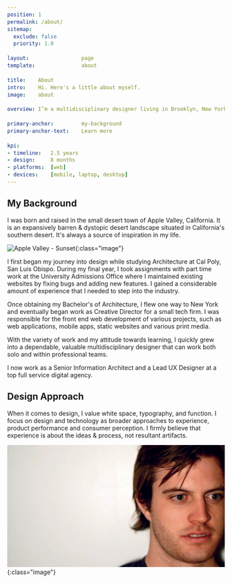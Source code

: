 ```yaml
---
position: 1
permalink: /about/
sitemap:
  exclude: false
  priority: 1.0

layout:                 page
template:               about

title:    About
intro:    Hi. Here's a little about myself.
image:    about

overview: I’m a multidisciplinary designer living in Brooklyn, New York — I divide my time between working with code, design systems, architecture and photography.

primary-anchor:         my-background
primary-anchor-text:    Learn more

kpi:
- timeline:   2.5 years
- design:     8 months
- platforms:  [web]
- devices:    [mobile, laptop, desktop]
---
```


## My Background
I was born and raised in the small desert town of Apple Valley, California. It is an expansively barren & dystopic desert landscape situated in California's southern desert. It's always a source of inspiration in my life.

![Apple Valley - Sunset ](https://source.unsplash.com/-yghAF5_OrQ/){:class="image"}

I first began my journey into design while studying Architecture at Cal Poly, San Luis Obispo. During my final year, I took assignments with part time work at the University Admissions Office where I maintained existing websites by fixing bugs and adding new features. I gained a considerable amount of experience that I needed to step into the industry.

Once obtaining my Bachelor's of Architecture, I flew one way to New York and eventually began work as Creative Director for a small tech firm. I was responsible for the front end web development of various projects, such as web applications, mobile apps, static websites and various print media.

With the variety of work and my attitude towards learning, I quickly grew into a dependable, valuable multidisciplinary designer that can work both solo and within professional teams.

I now work as a Senior Information Architect and a Lead UX Designer at a top full service digital agency.

## Design Approach
When it comes to design, I value white space, typography, and function. I focus on design and technology as broader approaches to experience, product performance and consumer perception. I firmly believe that experience is about the ideas & process, not resultant artifacts.

![Bryan Colosky - Self Portrait ](/images/portrait.jpg){:class="image"}
